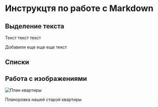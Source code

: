 # Инструкцтя по работе с Markdown

## Выделение текста
Текст текст текст 

Добавили еще еще еще текст 
## Списки
## Работа с изображениями
![План квартиры](plan.jpg)

Планоровка нашей старой квартиры
